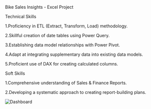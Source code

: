 Bike Sales Insights - Excel Project

Technical Skills

1.Proficiency in ETL (Extract, Transform, Load) methodology.

2.Skillful creation of date tables using Power Query.

3.Establishing data model relationships with Power Pivot.

4.Adapt at integrating supplementary data into existing data models.

5.Proficient use of DAX for creating calculated columns.

Soft Skills

1.Comprehensive understanding of Sales & Finance Reports.

2.Developing a systematic approach to creating report-building plans.

![Dashboard](https://github.com/Swarnam662002/Bike-sale-insights---Excel-project/assets/153653737/80e7b083-1e0a-4b55-9806-a32172e8639b)

